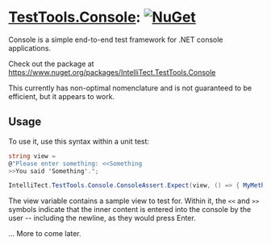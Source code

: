 [TestTools.Console](https://www.nuget.org/packages/IntelliTect.TestTools.Console/): [![NuGet](https://img.shields.io/nuget/v/IntelliTect.TestTools.Console.svg)](https://www.nuget.org/packages/IntelliTect.TestTools.Console/)
===========

Console is a simple end-to-end test framework for .NET console applications.

Check out the package at https://www.nuget.org/packages/IntelliTect.TestTools.Console

This currently has non-optimal nomenclature and is not guaranteed to be efficient, but it appears to work.

Usage
-----

To use it, use this syntax within a unit test:

```csharp
string view =
@"Please enter something: <<Something
>>You said 'Something'.";

IntelliTect.TestTools.Console.ConsoleAssert.Expect(view, () => { MyMethod() } );
```

The view variable contains a sample view to test for. Within it, the `<<` and `>>` symbols indicate that the inner content is entered into the console by the user -- including the newline, as they would press Enter.

... More to come later.
